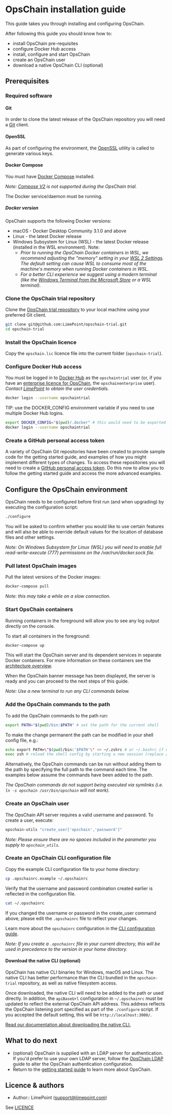 # OpsChain installation guide

This guide takes you through installing and configuring OpsChain.

After following this guide you should know how to:

- install OpsChain pre-requisites
- configure Docker Hub access
- install, configure and start OpsChain
- create an OpsChain user
- download a native OpsChain CLI (optional)

## Prerequisites

### Required software

#### Git

In order to clone the latest release of the OpsChain repository you will need a [Git](https://git-scm.com/) client.

#### OpenSSL

As part of configuring the environment, the [OpenSSL](https://www.openssl.org/) utility is called to generate various keys.

#### Docker Compose

You must have [Docker Compose](https://docs.docker.com/compose/install/) installed.

_Note: [Compose V2](https://docs.docker.com/compose/cli-command/) is not supported during the OpsChain trial._

The Docker service/daemon must be running.

##### Docker version

OpsChain supports the following Docker versions:

- macOS - Docker Desktop Community 3.1.0 and above
- Linux - the latest Docker release
- Windows Subsystem for Linux (WSL) - the latest Docker release (installed in the WSL environment). Note:
  - _Prior to running the OpsChain Docker containers in WSL, we recommend adjusting the "memory" setting in your [WSL 2 Settings](https://docs.microsoft.com/en-us/windows/wsl/wsl-config#wsl-2-settings). The default setting can cause WSL to consume most of the machine's memory when running Docker containers in WSL._
  - _For a better CLI experience we suggest using a modern terminal (like the [Windows Terminal from the Microsoft Store](https://aka.ms/terminal) or a WSL terminal)._

### Clone the OpsChain trial repository

Clone the [OpsChain trial repository](https://github.com/LimePoint/opschain-trial) to your local machine using your preferred Git client.

```bash
git clone git@github.com:LimePoint/opschain-trial.git
cd opschain-trial
```

### Install the OpsChain licence

Copy the `opschain.lic` licence file into the current folder (`opschain-trial`).

### Configure Docker Hub access

You must be logged in to [Docker Hub](https://hub.docker.com/) as the `opschaintrial` user (or, if you have an [enterprise licence for OpsChain](../reference/opschain_and_mintpress.md#enterprise-controllers-for-oracle), the `opschainenterprise` user). _Contact [LimePoint](mailto:opschain@limepoint.com) to obtain the user credentials._

```bash
docker login --username opschaintrial
```

TIP: use the DOCKER_CONFIG environment variable if you need to use multiple Docker Hub logins.

```bash
export DOCKER_CONFIG="$(pwd)/.docker" # this would need to be exported in all opschain-trial terminals
docker login --username opschaintrial
```

### Create a GitHub personal access token

A variety of OpsChain Git repositories have been created to provide sample code for the getting started guide, and examples of how you might implement different types of changes. To access these repositories you will need to create a [GitHub personal access token](https://docs.github.com/en/github/authenticating-to-github/creating-a-personal-access-token). Do this now to allow you to follow the getting started guide and access the more advanced examples.

## Configure the OpsChain environment

OpsChain needs to be configured before first run (and when upgrading) by executing the configuration script:

```bash
./configure
```

You will be asked to confirm whether you would like to use certain features and will also be able to override default values for the location of database files and other settings.

_Note: On Windows Subsystem for Linux (WSL) you will need to enable full read-write-execute (777) permissions on the /var/run/docker.sock file._

### Pull latest OpsChain images

Pull the latest versions of the Docker images:

```bash
docker-compose pull
```

_Note: this may take a while on a slow connection._

### Start OpsChain containers

Running containers in the foreground will allow you to see any log output directly on the console.

To start all containers in the foreground:

```bash
docker-compose up
```

This will start the OpsChain server and its dependent services in separate Docker containers. For more information on these containers see the [architecture overview](../reference/architecture.md).

When the OpsChain banner message has been displayed, the server is ready and you can proceed to the next steps of this guide.

_Note: Use a new terminal to run any CLI commands below._

### Add the OpsChain commands to the path

To add the OpsChain commands to the path run:

```bash
export PATH="$(pwd)/bin:$PATH" # set the path for the current shell
```

To make the change permanent the path can be modified in your shell config file, e.g.:

```bash
echo export PATH=\"$(pwd)/bin:'$PATH'\" >> ~/.zshrc # or ~/.bashrc if using bash
exec zsh # reload the shell config by starting a new session (replace zsh with bash as appropriate)
```

Alternatively, the OpsChain commands can be run without adding them to the path by specifying the full path to the command each time. The examples below assume the commands have been added to the path.

_The OpsChain commands do not support being executed via symlinks (i.e. `ln -s opschain /usr/bin/opschain` will not work)._

### Create an OpsChain user

The OpsChain API server requires a valid username and password. To create a user, execute:

```bash
opschain-utils "create_user['opschain','password']"
```

_Note: Please ensure there are no spaces included in the parameter you supply to `opschain_utils`._

### Create an OpsChain CLI configuration file

Copy the example CLI configuration file to your home directory:

```bash
cp .opschainrc.example ~/.opschainrc
```

Verify that the username and password combination created earlier is reflected in the configuration file.

```bash
cat ~/.opschainrc
```

If you changed the username or password in the create_user command above, please edit the `.opschainrc` file to reflect your changes.

Learn more about the `opschainrc` configuration in the [CLI configuration guide](../reference/cli.md#opschain-cli-configuration).

_Note: If you create a `.opschainrc` file in your current directory, this will be used in precedence to the version in your home directory._

#### Download the native CLI (optional)

OpsChain has native CLI binaries for Windows, macOS and Linux. The native CLI has better performance than the CLI bundled in the `opschain-trial` repository, as well as native filesystem access.

Once downloaded, the native CLI will need to be added to the path or used directly. In addition, the `apiBaseUrl` configuration in `~/.opschainrc` must be updated to reflect the external OpsChain API address. This address reflects the OpsChain listening port specified as part of the `./configure` script. If you accepted the default setting, this will be `http://localhost:3000/`.

[Read our documentation about downloading the native CLI.](../reference/cli.md#opschain-native-cli)

## What to do next

- (optional) OpsChain is supplied with an LDAP server for authentication. If you'd prefer to use your own LDAP server, follow the [OpsChain LDAP](../operations/opschain_ldap.md) guide to alter the OpsChain authentication configuration.
- Return to the [getting started guide](README.md) to learn more about OpsChain.

## Licence & authors

- Author:: LimePoint (support@limepoint.com)

See [LICENCE](/LICENCE.md)
